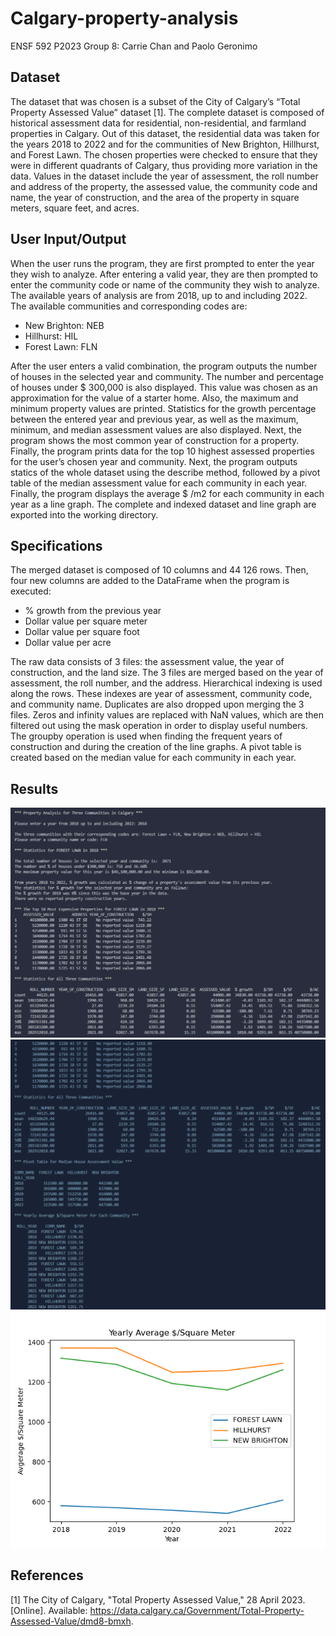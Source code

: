 # Calgary-property-analysis
ENSF 592 P2023
Group 8: Carrie Chan and Paolo Geronimo

## Dataset
The dataset that was chosen is a subset of the City of Calgary’s “Total Property Assessed Value” dataset [1]. The complete dataset is composed of historical assessment data for residential, non-residential, and farmland properties in Calgary. Out of this dataset, the residential data was taken for the years 2018 to 2022 and for the communities of New Brighton, Hillhurst, and Forest Lawn. The chosen properties were checked to ensure that they were in different quadrants of Calgary, thus providing more variation in the data. Values in the dataset include the year of assessment, the roll number and address of the property, the assessed value, the community code and name, the year of construction, and the area of the property in square meters, square feet, and acres.

## User Input/Output
When the user runs the program, they are first prompted to enter the year they wish to analyze. After entering a valid year, they are then prompted to enter the community code or name of the community they wish to analyze. The available years of analysis are from 2018, up to and including 2022. The available communities and corresponding codes are:
- New Brighton: NEB
- Hillhurst: HIL
- Forest Lawn: FLN

After the user enters a valid combination, the program outputs the number of houses in the selected year and community. The number and percentage of houses under \$ 300,000 is also displayed. This value was chosen as an approximation for the value of a starter home. Also, the maximum and minimum property values are printed. Statistics for the growth percentage between the entered year and previous year, as well as the maximum, minimum, and median assessment values are also displayed. Next, the program shows the most common year of construction for a property. Finally, the program prints data for the top 10 highest assessed properties for the user’s chosen year and community.
Next, the program outputs statics of the whole dataset using the describe method, followed by a pivot table of the median assessment value for each community in each year. Finally, the program displays the average \$ /m2 for each community in each year as a line graph. The complete and indexed dataset and line graph are exported into the working directory.

## Specifications
The merged dataset is composed of 10 columns and 44 126 rows. Then, four new columns are added to the DataFrame when the program is executed:
- % growth from the previous year
- Dollar value per square meter
- Dollar value per square foot
- Dollar value per acre

The raw data consists of 3 files: the assessment value, the year of construction, and the land size. The 3 files are merged based on the year of assessment, the roll number, and the address. Hierarchical indexing is used along the rows. These indexes are year of assessment, community code, and community name. Duplicates are also dropped upon merging the 3 files. Zeros and infinity values are replaced with NaN values, which are then filtered out using the mask operation in order to display useful numbers. The groupby operation is used when finding the frequent years of construction and during the creation of the line graphs. A pivot table is created based on the median value for each community in each year.

## Results
![screenshot_1](screenshot_1.png)
![screenshot_2](screenshot_2.png)
![yearly_avg_plot](yearly_averages_plot.png)

## References
[1] The City of Calgary, "Total Property Assessed Value," 28 April 2023. [Online]. Available: https://data.calgary.ca/Government/Total-Property-Assessed-Value/dmd8-bmxh.

